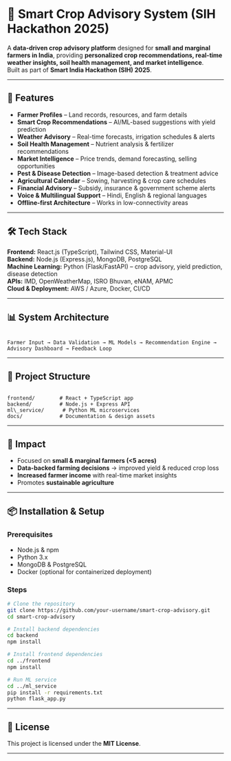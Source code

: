 
# 🌱 Smart Crop Advisory System (SIH Hackathon 2025)

A **data-driven crop advisory platform** designed for **small and marginal farmers in India**, providing **personalized crop recommendations, real-time weather insights, soil health management, and market intelligence**.  
Built as part of **Smart India Hackathon (SIH) 2025**.

---

## 🚀 Features

- **Farmer Profiles** – Land records, resources, and farm details  
- **Smart Crop Recommendations** – AI/ML-based suggestions with yield prediction  
- **Weather Advisory** – Real-time forecasts, irrigation schedules & alerts  
- **Soil Health Management** – Nutrient analysis & fertilizer recommendations  
- **Market Intelligence** – Price trends, demand forecasting, selling opportunities  
- **Pest & Disease Detection** – Image-based detection & treatment advice  
- **Agricultural Calendar** – Sowing, harvesting & crop care schedules  
- **Financial Advisory** – Subsidy, insurance & government scheme alerts  
- **Voice & Multilingual Support** – Hindi, English & regional languages  
- **Offline-first Architecture** – Works in low-connectivity areas  

---

## 🛠️ Tech Stack

**Frontend:** React.js (TypeScript), Tailwind CSS, Material-UI  
**Backend:** Node.js (Express.js), MongoDB, PostgreSQL  
**Machine Learning:** Python (Flask/FastAPI) – crop advisory, yield prediction, disease detection  
**APIs:** IMD, OpenWeatherMap, ISRO Bhuvan, eNAM, APMC  
**Cloud & Deployment:** AWS / Azure, Docker, CI/CD  

---

## 📊 System Architecture

```

Farmer Input → Data Validation → ML Models → Recommendation Engine → Advisory Dashboard → Feedback Loop

```

---

## 📂 Project Structure

```

frontend/        # React + TypeScript app
backend/         # Node.js + Express API
ml\_service/      # Python ML microservices
docs/            # Documentation & design assets

````

---

## 🎯 Impact

- Focused on **small & marginal farmers (<5 acres)**  
- **Data-backed farming decisions** → improved yield & reduced crop loss  
- **Increased farmer income** with real-time market insights  
- Promotes **sustainable agriculture**  

---

## 📦 Installation & Setup

### Prerequisites
- Node.js & npm  
- Python 3.x  
- MongoDB & PostgreSQL  
- Docker (optional for containerized deployment)

### Steps
```bash
# Clone the repository
git clone https://github.com/your-username/smart-crop-advisory.git
cd smart-crop-advisory

# Install backend dependencies
cd backend
npm install

# Install frontend dependencies
cd ../frontend
npm install

# Run ML service
cd ../ml_service
pip install -r requirements.txt
python flask_app.py
````

---

## 📜 License

This project is licensed under the **MIT License**.

---
